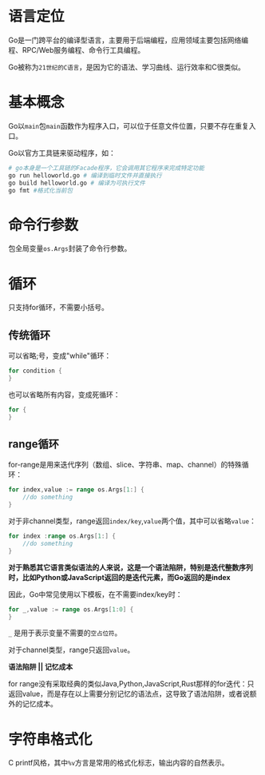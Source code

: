 # 语言定位

Go是一门跨平台的编译型语言，主要用于后端编程，应用领域主要包括网络编程、RPC/Web服务编程、命令行工具编程。

Go被称为`21世纪的C语言`，是因为它的语法、学习曲线、运行效率和C很类似。

# 基本概念

Go以`main`包`main`函数作为程序入口，可以位于任意文件位置，只要不存在重复入口。

Go以官方工具链来驱动程序，如：

```bash
# go本身是一个工具链的Facade程序，它会调用其它程序来完成特定功能
go run helloworld.go # 编译到临时文件并直接执行
go build helloworld.go # 编译为可执行文件
go fmt #格式化当前包
```

# 命令行参数

包全局变量`os.Args`封装了命令行参数。

# 循环

只支持for循环，不需要小括号。

## 传统循环

可以省略;号，变成"while"循环：
```go
for condition {
}
```

也可以省略所有内容，变成死循环：

```go
for {
}
```

## range循环

for-range是用来迭代序列（数组、slice、字符串、map、channel）的特殊循环：

```go
for index,value := range os.Args[1:] {
    //do something
}
```

对于非channel类型，range返回`index/key`,`value`两个值，其中可以省略`value`：

```go
for index :range os.Args[1:] {
    //do something
}
```

**对于熟悉其它语言类似语法的人来说，这是一个语法陷阱，特别是迭代整数序列时，比如Python或JavaScript返回的是迭代元素，而Go返回的是index**

因此，Go中常见使用以下模板，在不需要index/key时：

```go
for _,value := range os.Args[1:0] {
}
```

`_` 是用于表示变量不需要的`空占位符`。

对于channel类型，range只返回`value`。

**语法陷阱 || 记忆成本**

for range没有采取经典的类似Java,Python,JavaScript,Rust那样的for迭代：只返回value，而是存在以上需要分别记忆的语法点，这导致了语法陷阱，或者说额外的记忆成本。

# 字符串格式化

C printf风格，其中`%v`方言是常用的格式化标志，输出内容的自然表示。